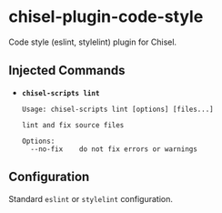 # chisel-plugin-code-style

Code style (eslint, stylelint) plugin for Chisel.

## Injected Commands

- **`chisel-scripts lint`**

  ```text
  Usage: chisel-scripts lint [options] [files...]

  lint and fix source files

  Options:
    --no-fix    do not fix errors or warnings
  ```

## Configuration

Standard `eslint` or `stylelint` configuration.
